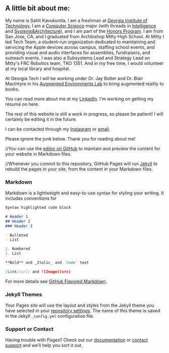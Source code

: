 ## A little bit about me:

My name is Sahit Kavukuntla, I am a freshman at [Georgia Institute of Technology](gatech.edu), I am a [Computer Science](https://scs.gatech.edu/) major (with threads in [Intelligence](https://www.cc.gatech.edu/intelligence) and [Systems&Architecture](https://www.cc.gatech.edu/systems-architecture)), and I am part of the [Honors Program](http://honorsprogram.gatech.edu/). I am from San Jose, CA, and I graduated from Archbishop Mitty High School. At Mitty I led Tech Team, a student-run organization dedicated to maintaining and servicing the Apple devices across campus, staffing school events, and providing visual and audio interfaces for assemblies, fundraisers, and outreach events. I was also a Subsystems Lead and Strategy Lead on Mitty's FRC Robotics team, TKO 1351. And in my free time, I would volunteer at my local library and hospital.

At Georgia Tech I will be working under Dr. Jay Bolter and Dr. Blair MacIntyre in his [Augmented Environments Lab](https://github.blairmacintyre.me/site-archive/ael-2015/) to bring augmented reality to books.

You can read more about me at my [LinkedIn](www.linkedin.com/in/sahit-k). I'm working on getting my résumé on here.

The rest of this website is still a work in progress, so please be patient! I will certainly be editing it in the future.

I can be contacted through my [Instagram](https://www.instagram.com/sahitkavukuntla/) or [email](mailto:skavukuntla@gatech.edu).

Please ignore the junk below. Thank you for reading about me!

//You can use the [editor on GitHub](https://github.com/sahitk/sahitk.github.io/edit/master/README.md) to maintain and preview the content for your website in Markdown files.

//Whenever you commit to this repository, GitHub Pages will run [Jekyll](https://jekyllrb.com/) to rebuild the pages in your site, from the content in your Markdown files.

### Markdown

Markdown is a lightweight and easy-to-use syntax for styling your writing. It includes conventions for

```markdown
Syntax highlighted code block

# Header 1
## Header 2
### Header 3

- Bulleted
- List

1. Numbered
2. List

**Bold** and _Italic_ and `Code` text

[Link](url) and ![Image](src)
```

For more details see [GitHub Flavored Markdown](https://guides.github.com/features/mastering-markdown/).

### Jekyll Themes

Your Pages site will use the layout and styles from the Jekyll theme you have selected in your [repository settings](https://github.com/sahitk/sahitk.github.io/settings). The name of this theme is saved in the Jekyll `_config.yml` configuration file.

### Support or Contact

Having trouble with Pages? Check out our [documentation](https://help.github.com/categories/github-pages-basics/) or [contact support](https://github.com/contact) and we’ll help you sort it out.
